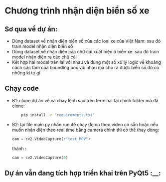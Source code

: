 # Chương trình nhận diện biển số xe

## Sơ qua về dự án:
- Dùng dataset về nhận diện biển số của các loại xe của Việt Nam: sau đó train model nhận diện biển số
- Dùng dataset về nhận diện các chữ cái xuất hiện ở biển xe: sau đó train model nhận diện ra các chữ cái
- Kết hợp hai model trên lại với nhau và dùng một số xử lý logic về khoảng cách các tâm của bounding box với nhau mà cho ra được biển số đó có những kí tự gì

## Chạy code
- B1: clone dự án về và chạy lệnh sau trên terminal tại chính folder mà đã clone:
    ```bash
        pip install -r 'requirements.txt'
    ```
- B2: tại file main.py nhấn run để chạy demo theo video có sẵn hoặc nếu muốn nhận diện theo real time bằng camera chính thì có thể thay dòng:
    ```python
    cam = cv2.VideoCapture(r"test.MOV")
    ```
    thành :
    ```python
    cam = cv2.VideoCapture(0)
    ```
## Dự án vẫn đang tích hợp triển khai trên PyQt5 :__:
